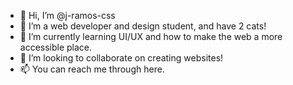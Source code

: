 - 👋 Hi, I’m @j-ramos-css
- 👀 I’m a web developer and design student, and have 2 cats!
- 🌱 I’m currently learning UI/UX and how to make the web a more accessible place.
- 💞️ I’m looking to collaborate on creating websites!
- 📫 You can reach me through here.

<!---
j-ramos-css/j-ramos-css is a ✨ special ✨ repository because its `README.md` (this file) appears on your GitHub profile.
You can click the Preview link to take a look at your changes.
--->
